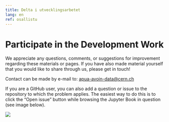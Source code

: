 ```yaml
---
title: Delta i utvecklingsarbetet
lang: en
ref: osallistu
---
```


# Participate in the Development Work

We appreciate any questions, comments, or suggestions for improvement regarding these materials or pages. If you have also made material yourself that you would like to share through us, please get in touch!

Contact can be made by e-mail to: [apua-avoin-data@cern.ch](mailto:apua-avoin-data@cern.ch)

If you are a GitHub user, you can also add a question or issue to the repository to which the problem applies. The easiest way to do this is to click the “Open issue” button while browsing the Jupyter Book in question (see image below).


![](/assets/img/open-issue-en.png)
